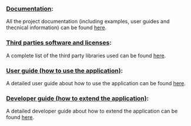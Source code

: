 
### [Documentation](https://fherstk.github.io/AutomatedAssignmentValidator/):
All the project documentation (including examples, user guides and thecnical information) can be found [here](https://fherstk.github.io/AutomatedAssignmentValidator/).

### [Third parties software and licenses](https://fherstk.github.io/AutomatedAssignmentValidator/articles/credits.html):
A complete list of the third party libraries used can be found [here](https://fherstk.github.io/AutomatedAssignmentValidator/articles/credits.html).

### [User guide (how to use the application)](https://fherstk.github.io/AutomatedAssignmentValidator/articles/howto.html):
A detailed user guide about how to use the application can be found [here](https://fherstk.github.io/AutomatedAssignmentValidator/articles/howto.html).

### [Developer guide (how to extend the application)](https://fherstk.github.io/AutomatedAssignmentValidator/articles/extend.html):
A detailed developer guide about how to extend the application can be found [here](https://fherstk.github.io/AutomatedAssignmentValidator/articles/extend.html).
